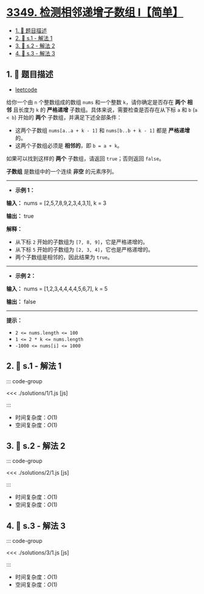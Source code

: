 # [3349. 检测相邻递增子数组 I【简单】](https://github.com/tnotesjs/TNotes.leetcode/tree/main/notes/3349.%20%E6%A3%80%E6%B5%8B%E7%9B%B8%E9%82%BB%E9%80%92%E5%A2%9E%E5%AD%90%E6%95%B0%E7%BB%84%20I%E3%80%90%E7%AE%80%E5%8D%95%E3%80%91)

<!-- region:toc -->

- [1. 📝 题目描述](#1--题目描述)
- [2. 🎯 s.1 - 解法 1](#2--s1---解法-1)
- [3. 🎯 s.2 - 解法 2](#3--s2---解法-2)
- [4. 🎯 s.3 - 解法 3](#4--s3---解法-3)

<!-- endregion:toc -->

## 1. 📝 题目描述

- [leetcode](https://leetcode.cn/problems/adjacent-increasing-subarrays-detection-i/)

给你一个由 `n` 个整数组成的数组 `nums` 和一个整数 `k`，请你确定是否存在 **两个** **相邻** 且长度为 `k` 的 **严格递增** 子数组。具体来说，需要检查是否存在从下标 `a` 和 `b` (`a < b`) 开始的 **两个** 子数组，并满足下述全部条件：

- 这两个子数组 `nums[a..a + k - 1]` 和 `nums[b..b + k - 1]` 都是 **严格递增** 的。
- 这两个子数组必须是 **相邻的**，即 `b = a + k`。

如果可以找到这样的 **两个** 子数组，请返回 `true`；否则返回 `false`。

**子数组** 是数组中的一个连续 **非空** 的元素序列。

---

- **示例 1：**

**输入：** nums = [2,5,7,8,9,2,3,4,3,1], k = 3

**输出：** true

**解释：**

- 从下标 `2` 开始的子数组为 `[7, 8, 9]`，它是严格递增的。
- 从下标 `5` 开始的子数组为 `[2, 3, 4]`，它也是严格递增的。
- 两个子数组是相邻的，因此结果为 `true`。

---

- **示例 2：**

**输入：** nums = [1,2,3,4,4,4,4,5,6,7], k = 5

**输出：** false

---

**提示：**

- `2 <= nums.length <= 100`
- `1 <= 2 * k <= nums.length`
- `-1000 <= nums[i] <= 1000`

## 2. 🎯 s.1 - 解法 1

::: code-group

<<< ./solutions/1/1.js [js]

:::

- 时间复杂度：$O(1)$
- 空间复杂度：$O(1)$

## 3. 🎯 s.2 - 解法 2

::: code-group

<<< ./solutions/2/1.js [js]

:::

- 时间复杂度：$O(1)$
- 空间复杂度：$O(1)$

## 4. 🎯 s.3 - 解法 3

::: code-group

<<< ./solutions/3/1.js [js]

:::

- 时间复杂度：$O(1)$
- 空间复杂度：$O(1)$
